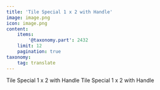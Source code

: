 ```yaml
---
title: 'Tile Special 1 x 2 with Handle'
image: image.png
icon: image.png
content:
    items:
        '@taxonomy.part': 2432
    limit: 12
    pagination: true
taxonomy:
    tag: translate
---
```


Tile Special 1 x 2 with Handle
Tile Special 1 x 2 with Handle
